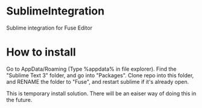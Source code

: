 SublimeIntegration
==================
Sublime integration for Fuse Editor

How to install
=================
Go to AppData/Roaming (Type %appdata% in file explorer). Find the "Sublime Text 3" folder, and go into "Packages".
Clone repo into this folder, and RENAME the folder to "Fuse", and restart sublime if it's already open.

This is temporary install solution. There will be an eaiser way of doing this in the future.
